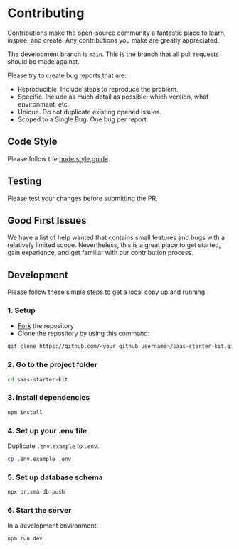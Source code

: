 # Contributing

Contributions make the open-source community a fantastic place to learn, inspire, and create. Any contributions you make are greatly appreciated.

The development branch is `main`. This is the branch that all pull requests should be made against.

Please try to create bug reports that are:

- Reproducible. Include steps to reproduce the problem.
- Specific. Include as much detail as possible: which version, what environment, etc.
- Unique. Do not duplicate existing opened issues.
- Scoped to a Single Bug. One bug per report.

## Code Style

Please follow the [node style guide](https://github.com/felixge/node-style-guide).

## Testing

Please test your changes before submitting the PR.

## Good First Issues

We have a list of help wanted that contains small features and bugs with a relatively limited scope. Nevertheless, this is a great place to get started, gain experience, and get familiar with our contribution process.

## Development

Please follow these simple steps to get a local copy up and running.

### 1. Setup

- [Fork](https://github.com/boxyhq/saas-starter-kit/fork) the repository
- Clone the repository by using this command:

```bash
git clone https://github.com/<your_github_username>/saas-starter-kit.git
```

### 2. Go to the project folder

```bash
cd saas-starter-kit
```

### 3. Install dependencies

```bash
npm install
```

### 4. Set up your .env file

Duplicate `.env.example` to `.env`.

```bash
cp .env.example .env
```

### 5. Set up database schema

```bash
npx prisma db push
```

### 6. Start the server

In a development environment:

```bash
npm run dev
```
